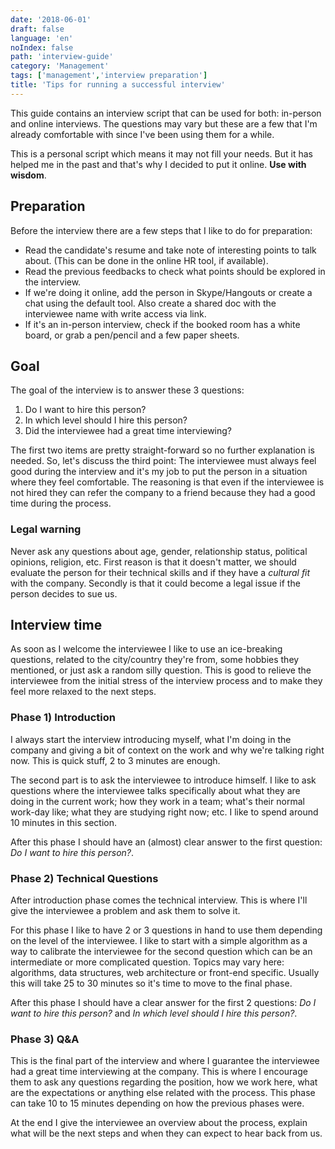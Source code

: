 ```yaml
---
date: '2018-06-01'
draft: false
language: 'en'
noIndex: false
path: 'interview-guide'
category: 'Management'
tags: ['management','interview preparation']
title: 'Tips for running a successful interview'
---
```


This guide contains an interview script that can be used for both: in-person and online interviews. The questions may
vary but these are a few that I'm already comfortable with since I've been using them for a while.

This is a personal script which means it may not fill your needs. But it has helped me in the past and that's why I
decided to put it online. **Use with wisdom**.

## Preparation

Before the interview there are a few steps that I like to do for preparation:

- Read the candidate's resume and take note of interesting points to talk about. (This can be done in the online HR
tool, if available).
- Read the previous feedbacks to check what points should be explored in the interview.
- If we're doing it online, add the person in Skype/Hangouts or create a chat using the default tool. Also create a
shared doc with the interviewee name with write access via link.
- If it's an in-person interview, check if the booked room has a white board, or grab a pen/pencil and a few paper
sheets.

## Goal

The goal of the interview is to answer these 3 questions:

1.  Do I want to hire this person?
2.  In which level should I hire this person?
3.  Did the interviewee had a great time interviewing?

The first two items are pretty straight-forward so no further explanation is needed. So, let's discuss the third point:
The interviewee must always feel good during the interview and it's my job to put the person in a situation where they
feel comfortable. The reasoning is that even if the interviewee is not hired they can refer the company to a friend
because they had a good time during the process.

### Legal warning

Never ask any questions about age, gender, relationship status, political opinions, religion, etc. First reason is that
it doesn't matter, we should evaluate the person for their technical skills and if they have a _cultural fit_ with the
company. Secondly is that it could become a legal issue if the person decides to sue us.

## Interview time

As soon as I welcome the interviewee I like to use an ice-breaking questions, related to the city/country they're from,
some hobbies they mentioned, or just ask a random silly question. This is good to relieve the interviewee from the
initial stress of the interview process and to make they feel more relaxed to the next steps.

### Phase 1) Introduction

I always start the interview introducing myself, what I'm doing in the company and giving a bit of context on the work
and why we're talking right now. This is quick stuff, 2 to 3 minutes are enough.

The second part is to ask the interviewee to introduce himself. I like to ask questions where the interviewee talks
specifically about what they are doing in the current work; how they work in a team; what's their normal work-day like;
what they are studying right now; etc. I like to spend around 10 minutes in this section.

After this phase I should have an (almost) clear answer to the first question: _Do I want to hire this person?_.

### Phase 2) Technical Questions

After introduction phase comes the technical interview. This is where I'll give the interviewee a problem and ask
them to solve it.

For this phase I like to have 2 or 3 questions in hand to use them depending on the level of the interviewee.
I like to start with a simple algorithm as a way to calibrate the interviewee for the second question which can be an
intermediate or more complicated question. Topics may vary here: algorithms, data structures, web architecture or
front-end specific. Usually this will take 25 to 30 minutes so it's time to move to the final phase.

After this phase I should have a clear answer for the first 2 questions: _Do I want to hire this person?_
and _In which level should I hire this person?_.

### Phase 3) Q&A

This is the final part of the interview and where I guarantee the interviewee had a great time interviewing at the
company. This is where I encourage them to ask any questions regarding the position, how we work here, what are the
expectations or anything else related with the process. This phase can take 10 to 15 minutes depending on how the
previous phases were.

At the end I give the interviewee an overview about the process, explain what will be the next steps and when
they can expect to hear back from us.
